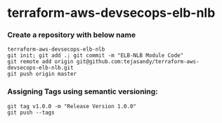 # terraform-aws-devsecops-elb-nlb
### Create a repository with below name
```
terraform-aws-devsecops-elb-nlb
git init; git add .; git commit -m "ELB-NLB Module Code"
git remote add origin git@github.com:tejasandy/terraform-aws-devsecops-elb-nlb.git
git push origin master
```
### Assigning Tags using semantic versioning:
```
git tag v1.0.0 -m "Release Version 1.0.0"
git push --tags
```